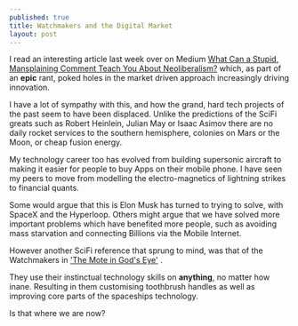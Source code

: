 ```yaml
---
published: true
title: Watchmakers and the Digital Market
layout: post
---
```

I read an interesting article last week over on Medium [What Can a Stupid, Mansplaining Comment Teach You About Neoliberalism?](https://medium.com/@girlziplocked/what-can-a-stupid-mansplaining-comment-teach-you-about-neoliberalism-9d7e13f62dd#.cxu9tfhsq) which, as part of an __epic__ rant, poked holes in the market driven approach increasingly driving innovation.

I have a lot of sympathy with this, and how the grand, hard tech projects of the past seem to have been displaced. Unlike the predictions of the SciFi greats such as Robert Heinlein, Julian May or Isaac Asimov there are no daily rocket services to the southern hemisphere, colonies on Mars or the Moon, or cheap fusion energy. 

My technology career too has evolved from building supersonic aircraft to making it easier for people to buy Apps on their mobile phone. I have seen my peers to move from modelling the electro-magnetics of lightning strikes to financial quants. 

Some would argue that this is Elon Musk has turned to trying to solve, with SpaceX and the Hyperloop. Others might argue that we have solved more important problems which have benefited more people, such as avoiding mass starvation and connecting Billions via the Mobile Internet.

However another SciFi reference that sprung to mind, was that of the Watchmakers in ['The Mote in God's Eye'](https://en.wikipedia.org/wiki/The_Mote_in_God%27s_Eye) .

They use their instinctual technology skills on __anything__, no matter how inane. Resulting in them customising toothbrush handles as well as improving core parts of the spaceships technology.

Is that where we are now?